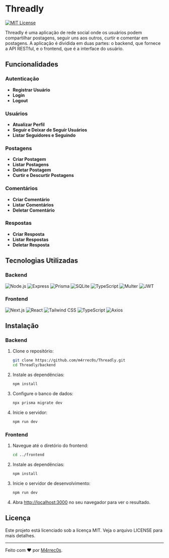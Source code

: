# Threadly

[![MIT License](https://img.shields.io/badge/License-MIT-green.svg)](./LICENSE)

Threadly é uma aplicação de rede social onde os usuários podem compartilhar postagens, seguir uns aos outros, curtir e comentar em postagens. A aplicação é dividida em duas partes: o backend, que fornece a API RESTful, e o frontend, que é a interface do usuário.

## Funcionalidades

### Autenticação

- **Registrar Usuário**
- **Login**
- **Logout**

### Usuários

- **Atualizar Perfil**
- **Seguir e Deixar de Seguir Usuários**
- **Listar Seguidores e Seguindo**

### Postagens

- **Criar Postagem**
- **Listar Postagens**
- **Deletar Postagem**
- **Curtir e Descurtir Postagens**

### Comentários

- **Criar Comentário**
- **Listar Comentários**
- **Deletar Comentário**

### Respostas

- **Criar Resposta**
- **Listar Respostas**
- **Deletar Resposta**

## Tecnologias Utilizadas

### Backend

![Node.js](https://img.shields.io/badge/Node.js-339933?style=for-the-badge&logo=nodedotjs&logoColor=white)
![Express](https://img.shields.io/badge/Express-000000?style=for-the-badge&logo=express&logoColor=white)
![Prisma](https://img.shields.io/badge/Prisma-2D3748?style=for-the-badge&logo=prisma&logoColor=white)
![SQLite](https://img.shields.io/badge/SQLite-003B57?style=for-the-badge&logo=sqlite&logoColor=white)
![TypeScript](https://img.shields.io/badge/TypeScript-007ACC?style=for-the-badge&logo=typescript&logoColor=white)
![Multer](https://img.shields.io/badge/Multer-FF5733?style=for-the-badge&logo=multer&logoColor=white)
![JWT](https://img.shields.io/badge/JWT-000000?style=for-the-badge&logo=jsonwebtokens&logoColor=white)

### Frontend

![Next.js](https://img.shields.io/badge/Next.js-000000?style=for-the-badge&logo=nextdotjs&logoColor=white)
![React](https://img.shields.io/badge/React-61DAFB?style=for-the-badge&logo=react&logoColor=white)
![Tailwind CSS](https://img.shields.io/badge/Tailwind_CSS-38B2AC?style=for-the-badge&logo=tailwind-css&logoColor=white)
![TypeScript](https://img.shields.io/badge/TypeScript-007ACC?style=for-the-badge&logo=typescript&logoColor=white)
![Axios](https://img.shields.io/badge/Axios-5A29E4?style=for-the-badge&logo=axios&logoColor=white)

## Instalação

### Backend

1. Clone o repositório:

   ```sh
   git clone https://github.com/m4rrec0s/Threadly.git
   cd Threadly/backend
   ```

2. Instale as dependências:

   ```sh
   npm install
   ```

3. Configure o banco de dados:

   ```sh
   npx prisma migrate dev
   ```

4. Inicie o servidor:

   ```sh
   npm run dev
   ```

### Frontend

1. Navegue até o diretório do frontend:

   ```sh
   cd ../frontend
   ```

2. Instale as dependências:

   ```sh
   npm install
   ```

3. Inicie o servidor de desenvolvimento:

   ```sh
   npm run dev
   ```

4. Abra [http://localhost:3000](http://localhost:3000) no seu navegador para ver o resultado.

## Licença

Este projeto está licenciado sob a licença MIT. Veja o arquivo LICENSE para mais detalhes.

---

Feito com ❤️ por [M4rrec0s](https://github.com/m4rrec0s).
